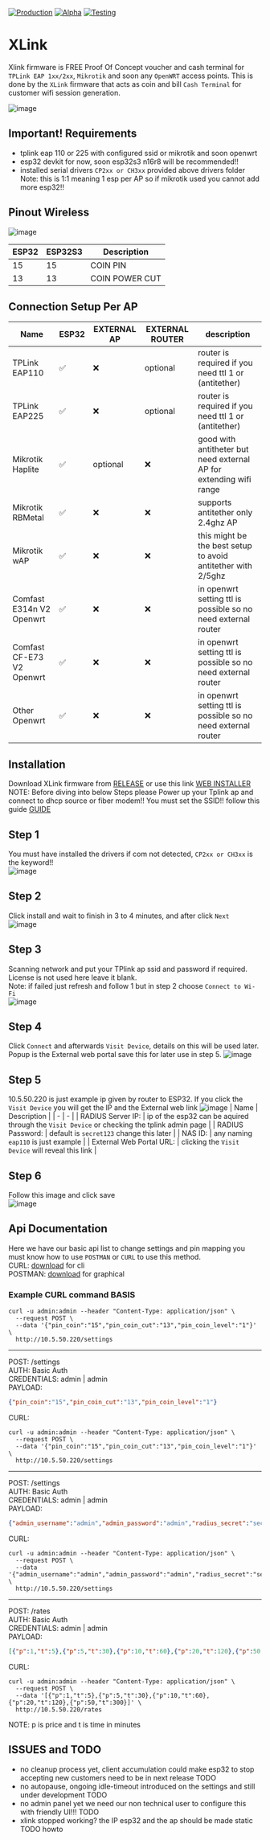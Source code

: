 [![Production](https://img.shields.io/badge/Production%3F-no-red.svg)](https://bitbucket.org/lbesson/ansi-colors) [![Alpha](https://img.shields.io/badge/Alpha%3F-yes-green.svg)](https://GitHub.com/Naereen/StrapDown.js/graphs/commit-activity) [![Testing](https://img.shields.io/badge/Testing%3F-yes-green.svg)](https://GitHub.com/Naereen/StrapDown.js/graphs/commit-activity)

# XLink
Xlink firmware is FREE Proof Of Concept voucher and cash terminal for `TPLink EAP 1xx/2xx`, `Mikrotik` and soon any `OpenWRT` access points.
This is done by the `XLink` firmware that acts as coin and bill `Cash Terminal` for customer wifi session generation.

![image](https://github.com/user-attachments/assets/b11121dd-5844-4771-a13a-6766e4714b3a)



## Important! Requirements
- tplink eap 110 or 225 with configured ssid or mikrotik and soon openwrt
- esp32 devkit for now, soon esp32s3 n16r8 will be recommended!!
- installed serial drivers `CP2xx or CH3xx` provided above drivers folder
Note: this is 1:1 meaning 1 esp per AP so if mikrotik used you cannot add more esp32!!

## Pinout Wireless
![image](https://github.com/user-attachments/assets/9cc2a499-ce36-4a10-93ce-48d9b1ec1c7c)

| ESP32  | ESP32S3 | Description |
| - | - | - |
| 15  | 15  | COIN PIN  |
| 13  | 13  | COIN POWER CUT  |

## Connection Setup Per AP
| Name  | ESP32 | EXTERNAL AP | EXTERNAL ROUTER | description |
| - | - | - | - | - |
| TPLink EAP110  | ✅  | ❌  | optional | router is required if you need ttl 1 or (antitether)| 
| TPLink EAP225   | ✅  | ❌  | optional | router is required if you need ttl 1 or (antitether)| 
| Mikrotik Haplite  | ✅  | optional  | ❌ | good with antitheter but need external AP for extending wifi range | 
| Mikrotik RBMetal  | ✅  | ❌  | ❌ | supports antitether only 2.4ghz AP | 
| Mikrotik wAP  | ✅  | ❌  | ❌ | this might be the best setup to avoid antitether with 2/5ghz | 
| Comfast E314n V2 Openwrt  | ✅  | ❌  | ❌ | in openwrt setting ttl is possible so no need external router |
| Comfast CF-E73 V2 Openwrt  | ✅  | ❌  | ❌ | in openwrt setting ttl is possible so no need external router |
| Other Openwrt  | ✅  | ❌  | ❌ | in openwrt setting ttl is possible so no need external router |

## Installation
Download XLink firmware from [RELEASE](https://github.com/rjjrbatarao/XLink/releases) or use this link [WEB INSTALLER](https://xlnk.xmachinesystems.com/)\
NOTE: Before diving into below Steps please Power up your Tplink ap and connect to dhcp source or fiber modem!! You must set the SSID!! follow this guide [GUIDE](https://www.tp-link.com/us/configuration-guides/quick_setup_guide_for_standalone_omada_eaps/?configurationId=18595#_idTextAnchor007)

## Step 1
You must have installed the drivers if com not detected, `CP2xx or CH3xx` is the keyword!!\
![image](https://github.com/user-attachments/assets/3b80596e-02b3-4977-afda-3c003596b376)

## Step 2
Click install and wait to finish in 3 to 4 minutes, and after click `Next`\
![image](https://github.com/user-attachments/assets/cb70b19c-50ea-407f-8871-17027ef9da0f)

## Step 3
Scanning network and put your TPlink ap ssid and password if required. License is not used here leave it blank.\
Note: if failed just refresh and follow 1 but in step 2 choose `Connect to Wi-Fi`\
![image](https://github.com/user-attachments/assets/bfdfe651-3502-4c68-ae31-b08eaca8646d)

## Step 4
Click `Connect` and afterwards `Visit Device`, details on this will be used later.
Popup is the External web portal save this for later use in step 5.
![image](https://github.com/user-attachments/assets/b473a422-580b-44b4-93e3-03ba5f086a4d)

## Step 5
10.5.50.220 is just example ip given by router to ESP32. If you click the `Visit Device` you will get the IP and the External web link
![image](https://github.com/user-attachments/assets/e533cde0-7f53-4ace-a75e-84bc20582bc6)
| Name  |  Description |
| - | - |
| RADIUS Server IP:  | ip of the esp32 can be aquired through the `Visit Device` or checking the tplink admin page  |
| RADIUS Password: | default is `secret123` change this later  |
| NAS ID: | any naming `eap110` is just example  |
| External Web Portal URL: | clicking the `Visit Device` will reveal this link  |


## Step 6
Follow this image and click save\
![image](https://github.com/user-attachments/assets/14814f20-5cfc-402f-95f9-5dcafbaba664)


## Api Documentation
Here we have our basic api list to change settings and pin mapping you must know how to use `POSTMAN` or `CURL` to use this method.\
CURL: [download](https://curl.se/windows/) for cli\
POSTMAN: [download](https://www.postman.com/downloads/) for graphical

### Example CURL command BASIS
```
curl -u admin:admin --header "Content-Type: application/json" \
  --request POST \
  --data '{"pin_coin":"15","pin_coin_cut":"13","pin_coin_level":"1"}' \
  http://10.5.50.220/settings
```

---
POST: /settings\
AUTH: Basic Auth\
CREDENTIALS: admin | admin\
PAYLOAD:
```json
{"pin_coin":"15","pin_coin_cut":"13","pin_coin_level":"1"}
```
CURL:
```
curl -u admin:admin --header "Content-Type: application/json" \
  --request POST \
  --data '{"pin_coin":"15","pin_coin_cut":"13","pin_coin_level":"1"}' \
  http://10.5.50.220/settings
```
---
POST: /settings\
AUTH: Basic Auth\
CREDENTIALS: admin | admin\
PAYLOAD:
```json
{"admin_username":"admin","admin_password":"admin","radius_secret":"secret123"}
```
CURL:
```
curl -u admin:admin --header "Content-Type: application/json" \
  --request POST \
  --data '{"admin_username":"admin","admin_password":"admin","radius_secret":"secret123"}' \
  http://10.5.50.220/settings
```
---
POST: /rates\
AUTH: Basic Auth\
CREDENTIALS: admin | admin\
PAYLOAD:
```json
[{"p":1,"t":5},{"p":5,"t":30},{"p":10,"t":60},{"p":20,"t":120},{"p":50,"t":300}]
```
CURL:
```
curl -u admin:admin --header "Content-Type: application/json" \
  --request POST \
  --data '[{"p":1,"t":5},{"p":5,"t":30},{"p":10,"t":60},{"p":20,"t":120},{"p":50,"t":300}]' \
  http://10.5.50.220/rates
```
NOTE: p is price and t is time in minutes

## ISSUES and TODO
- no cleanup process yet, client accumulation could make esp32 to stop accepting new customers need to be in next release TODO
- no autopause, ongoing idle-timeout introduced on the settings and still under development TODO
- no admin panel yet we need our non technical user to configure this with friendly UI!!! TODO
- xlink stopped working? the IP esp32 and the ap should be made static TODO howto
